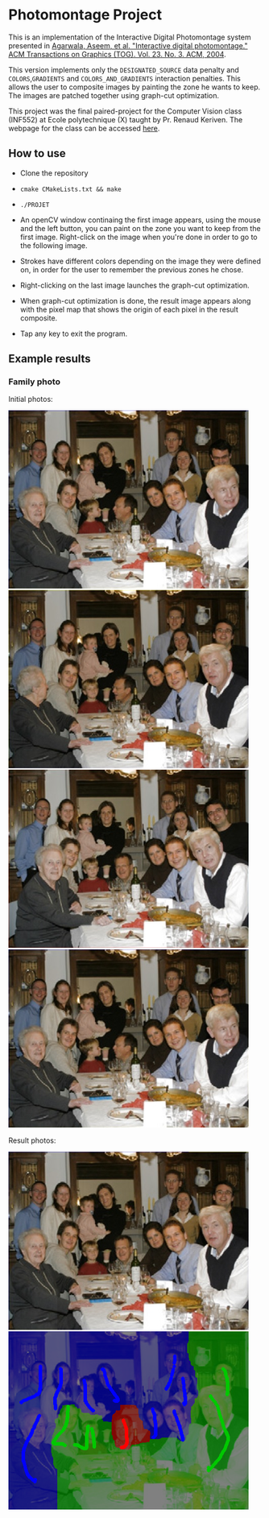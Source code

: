 # Photomontage Project #

This is an implementation of the Interactive Digital Photomontage system presented in [Agarwala, Aseem, et al. "Interactive digital photomontage." ACM Transactions on Graphics (TOG). Vol. 23. No. 3. ACM, 2004](http://grail.cs.washington.edu/projects/photomontage/photomontage.pdf).

This version implements only the `DESIGNATED_SOURCE` data penalty and `COLORS`,`GRADIENTS` and `COLORS_AND_GRADIENTS` interaction penalties. This allows the user to composite images by painting the zone he wants to keep. The images are patched together using graph-cut optimization.

This project was the final paired-project for the Computer Vision class (INF552) at Ecole polytechnique (X) taught by Pr. Renaud Keriven. The webpage for the class can be accessed [here](http://www.enseignement.polytechnique.fr/informatique/INF552/projets.htm).

## How to use ##

* Clone the repository
* `cmake CMakeLists.txt && make`
* `./PROJET`

* An openCV window continaing the first image appears, using the mouse and the left button, you can paint on the zone you want to keep from the first image. Right-click on the image when you're done in order to go to the following image.
* Strokes have different colors depending on the image they were defined on, in order for the user to remember the previous zones he chose.
* Right-clicking on the last image launches the graph-cut optimization.
* When graph-cut optimization is done, the result image appears along with the pixel map that shows the origin of each pixel in the result composite.
* Tap any key to exit the program.

## Example results ##

### Family photo ###

Initial photos:


![Photo 1](https://github.com/Nocty-chan/PhotoMontage/blob/master/images/famille1.jpg?raw=true)
![Photo 2](https://github.com/Nocty-chan/PhotoMontage/blob/master/images/famille2.jpg?raw=true)
![Photo 3](https://github.com/Nocty-chan/PhotoMontage/blob/master/images/famille3.jpg?raw=true)
![Photo 4](https://github.com/Nocty-chan/PhotoMontage/blob/master/images/famille1.jpg?raw=true)

Result photos:


![Result](https://github.com/Nocty-chan/PhotoMontage/blob/master/results/composite-result-family.png?raw=true)
![Origin of pixels](https://github.com/Nocty-chan/PhotoMontage/blob/master/results/composite-origin-family.png?raw=true)
